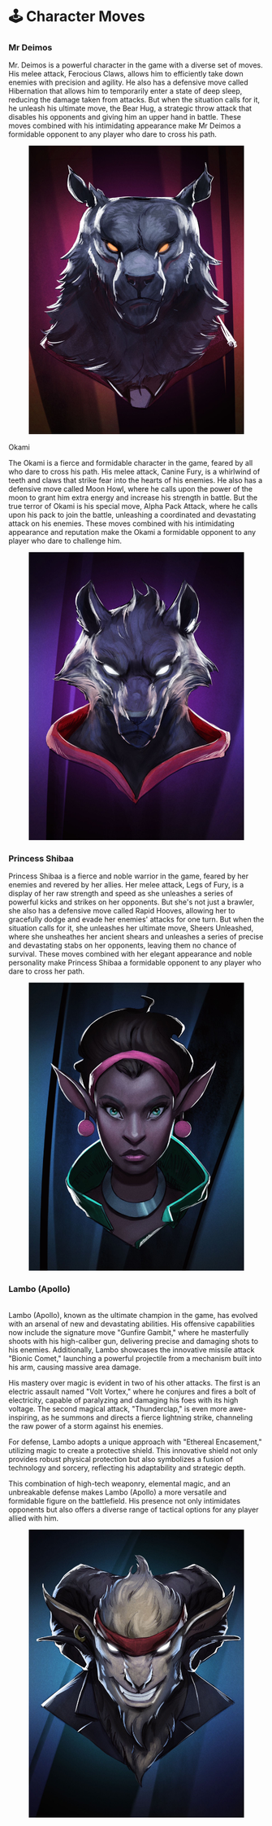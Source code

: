 # 🕹️ Character Moves

### Mr Deimos&#x20;

Mr. Deimos is a powerful character in the game with a diverse set of moves. His melee attack, Ferocious Claws, allows him to efficiently take down enemies with precision and agility. He also has a defensive move called Hibernation that allows him to temporarily enter a state of deep sleep, reducing the damage taken from attacks. But when the situation calls for it, he unleash his ultimate move, the Bear Hug, a strategic throw attack that disables his opponents and giving him an upper hand in battle. These moves combined with his intimidating appearance make Mr Deimos a formidable opponent to any player who dare to cross his path.

<figure><img src="../.gitbook/assets/1nft.jpeg" alt=""><figcaption></figcaption></figure>

Okami

The Okami is a fierce and formidable character in the game, feared by all who dare to cross his path. His melee attack, Canine Fury, is a whirlwind of teeth and claws that strike fear into the hearts of his enemies. He also has a defensive move called Moon Howl, where he calls upon the power of the moon to grant him extra energy and increase his strength in battle. But the true terror of Okami is his special move, Alpha Pack Attack, where he calls upon his pack to join the battle, unleashing a coordinated and devastating attack on his enemies. These moves combined with his intimidating appearance and reputation make the Okami a formidable opponent to any player who dare to challenge him.

<figure><img src="../.gitbook/assets/4nft.jpeg" alt=""><figcaption></figcaption></figure>

### Princess Shibaa&#x20;

Princess Shibaa is a fierce and noble warrior in the game, feared by her enemies and revered by her allies. Her melee attack, Legs of Fury, is a display of her raw strength and speed as she unleashes a series of powerful kicks and strikes on her opponents. But she's not just a brawler, she also has a defensive move called Rapid Hooves, allowing her to gracefully dodge and evade her enemies' attacks for one turn. But when the situation calls for it, she unleashes her ultimate move, Sheers Unleashed, where she unsheathes her ancient shears and unleashes a series of precise and devastating stabs on her opponents, leaving them no chance of survival. These moves combined with her elegant appearance and noble personality make Princess Shibaa a formidable opponent to any player who dare to cross her path.

<figure><img src="../.gitbook/assets/2nft.jpeg" alt=""><figcaption></figcaption></figure>

### Lambo (Apollo)

\
Lambo (Apollo), known as the ultimate champion in the game, has evolved with an arsenal of new and devastating abilities. His offensive capabilities now include the signature move "Gunfire Gambit," where he masterfully shoots with his high-caliber gun, delivering precise and damaging shots to his enemies. Additionally, Lambo showcases the innovative missile attack "Bionic Comet," launching a powerful projectile from a mechanism built into his arm, causing massive area damage.

His mastery over magic is evident in two of his other attacks. The first is an electric assault named "Volt Vortex," where he conjures and fires a bolt of electricity, capable of paralyzing and damaging his foes with its high voltage. The second magical attack, "Thunderclap," is even more awe-inspiring, as he summons and directs a fierce lightning strike, channeling the raw power of a storm against his enemies.

For defense, Lambo adopts a unique approach with "Ethereal Encasement," utilizing magic to create a protective shield. This innovative shield not only provides robust physical protection but also symbolizes a fusion of technology and sorcery, reflecting his adaptability and strategic depth.

This combination of high-tech weaponry, elemental magic, and an unbreakable defense makes Lambo (Apollo) a more versatile and formidable figure on the battlefield. His presence not only intimidates opponents but also offers a diverse range of tactical options for any player allied with him.

<figure><img src="../.gitbook/assets/3nft.jpeg" alt=""><figcaption></figcaption></figure>
